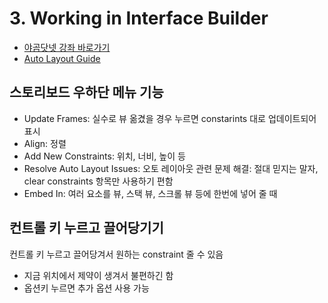 # 3. Working in Interface Builder

- [야곰닷넷 강좌 바로가기](https://yagom.net/courses/autolayout/lessons/working-in-interface-builder/)
- [Auto Layout Guide](https://developer.apple.com/library/archive/documentation/UserExperience/Conceptual/AutolayoutPG/)

## 스토리보드 우하단 메뉴 기능
- Update Frames: 실수로 뷰 옮겼을 경우 누르면 constarints 대로 업데이트되어 표시
- Align: 정렬
- Add New Constraints: 위치, 너비, 높이 등
- Resolve Auto Layout Issues: 오토 레이아웃 관련 문제 해결: 절대 믿지는 말자, clear constraints 항목만 사용하기 편함
- Embed In: 여러 요소를 뷰, 스택 뷰, 스크롤 뷰 등에 한번에 넣어 줄 때

## 컨트롤 키 누르고 끌어당기기

컨트롤 키 누르고 끌어당겨서 원하는 constraint 줄 수 있음
- 지금 위치에서 제약이 생겨서 불편하긴 함
- 옵션키 누르면 추가 옵션 사용 가능
